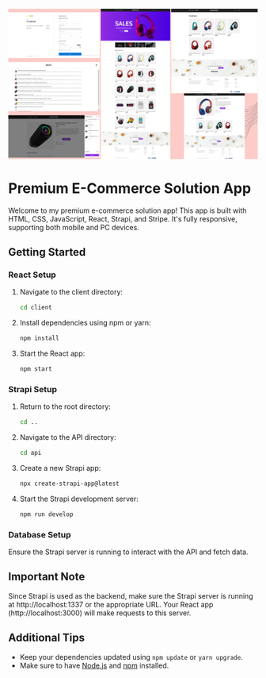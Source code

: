 ![logo](https://github.com/AIMAN10001/E-COMMERCE-APP/blob/main/Project%20(2).png)
# Premium E-Commerce Solution App

Welcome to my premium e-commerce solution app! This app is built with HTML, CSS, JavaScript, React, Strapi, and Stripe. It's fully responsive, supporting both mobile and PC devices.

## Getting Started

### React Setup

1. Navigate to the client directory:
    ```bash
    cd client
    ```

2. Install dependencies using npm or yarn:
    ```bash
    npm install
    ```

3. Start the React app:
    ```bash
    npm start
    ```

### Strapi Setup

1. Return to the root directory:
    ```bash
    cd ..
    ```

2. Navigate to the API directory:
    ```bash
    cd api
    ```

3. Create a new Strapi app:
    ```bash
    npx create-strapi-app@latest
    ```

4. Start the Strapi development server:
    ```bash
    npm run develop
    ```

### Database Setup

Ensure the Strapi server is running to interact with the API and fetch data.

## Important Note

Since Strapi is used as the backend, make sure the Strapi server is running at http://localhost:1337 or the appropriate URL. Your React app (http://localhost:3000) will make requests to this server.

## Additional Tips

- Keep your dependencies updated using `npm update` or `yarn upgrade`.
- Make sure to have [Node.js](https://nodejs.org/) and [npm](https://www.npmjs.com/) installed.

